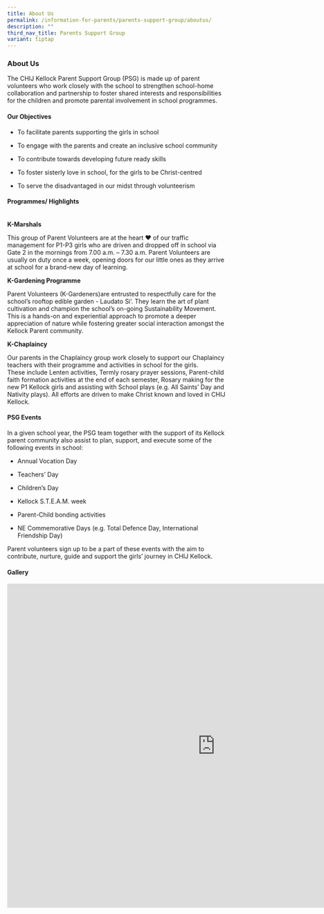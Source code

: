 ```yaml
---
title: About Us
permalink: /information-for-parents/parents-support-group/aboutus/
description: ""
third_nav_title: Parents Support Group
variant: tiptap
---
```

<h3>About Us</h3><p>The CHIJ Kellock Parent Support Group (PSG) is made up of parent volunteers who work closely with the school to strengthen school-home collaboration and partnership to foster shared interests and responsibilities for the children and promote parental involvement in school programmes.</p><h4>Our Objectives</h4><ul data-tight="true" class="tight"><li><p>To facilitate parents supporting the girls in school</p></li><li><p>To engage with the parents and create an inclusive school community</p></li><li><p>To contribute towards developing future ready skills</p></li><li><p>To foster sisterly love in school, for the girls to be Christ-centred</p></li><li><p>To serve the disadvantaged in our midst through volunteerism</p></li></ul><h4>Programmes/ Highlights</h4><p><br><strong>K-Marshals</strong></p><p>This group of Parent Volunteers are at the heart ♥ of our traffic management for P1-P3 girls who are driven and dropped off in school via Gate 2 in the mornings from 7.00 a.m. – 7.30 a.m. Parent Volunteers are usually on duty once a week, opening doors for our little ones as they arrive at school for a brand-new day of learning.</p><p><strong>K-Gardening Programme</strong></p><p>Parent Volunteers (K-Gardeners)are entrusted to respectfully care for the school’s rooftop edible garden - Laudato Si’. They learn the art of plant cultivation and champion the school’s on-going Sustainability Movement. This is a hands-on and experiential approach to promote a deeper appreciation of nature while fostering greater social interaction amongst the Kellock Parent community.</p><p><strong>K-Chaplaincy</strong></p><p>Our parents in the Chaplaincy group work closely to support our Chaplaincy teachers with their programme and activities in school for the girls. <br>These include Lenten activities, Termly rosary prayer sessions, Parent-child faith formation activities at the end of each semester, Rosary making for the new P1 Kellock girls and assisting with School plays (e.g. All Saints’ Day and Nativity plays). All efforts are driven to make Christ known and loved in CHIJ Kellock.</p><h4>PSG Events</h4><p>In a given school year, the PSG team together with the support of its Kellock parent community also assist to plan, support, and execute some of the following events in school:</p><ul data-tight="true" class="tight"><li><p>Annual Vocation Day</p></li><li><p>Teachers’ Day</p></li><li><p>Children’s Day</p></li><li><p>Kellock S.T.E.A.M. week</p></li><li><p>Parent-Child bonding activities</p></li><li><p>NE Commemorative Days (e.g. Total Defence Day, International Friendship Day)</p></li></ul><p>Parent volunteers sign up to be a part of these events with the aim to contribute, nurture, guide and support the girls’ journey in CHIJ Kellock.</p><p></p><h4>Gallery</h4><div class="iframe-wrapper"><iframe height="749" width="960" allowfullscreen="true" frameborder="0" src="https://docs.google.com/presentation/d/e/2PACX-1vTbeFE9l8Tr7fnY1y0Z6cVVCrmq4eFoQy3sgGI8x3vykFv687AYUjUvtqwquVegNg/embed?start=false&amp;loop=false&amp;delayms=5000"></iframe></div><p></p>